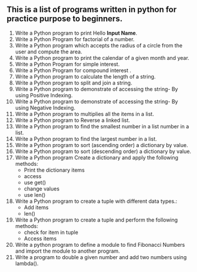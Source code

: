 ## This is a list of programs written in python for practice purpose to beginners. ##
1. Write a Python program to print Hello **Input Name**.
2. Write a Python Program for factorial of a number.
3. Write a Python program which accepts the radius of a circle from the user and compute the area.
4. Write a Python program to print the calendar of a given month and year.
5. Write a Python Program for simple interest.
6.  Write a Python Program for compound interest .
7.  Write a Python program to calculate the length of a string.
8.  Write a Python program to split and join a string.
9.  Write a Python program to demonstrate of accessing the string- By using Positive Indexing.
10.  Write a Python program to demonstrate of accessing the string- By using Negative Indexing.
11.  Write a Python program to multiplies all the items in a list.
12.  Write a Python program to Reverse a linked list.
13.  Write a Python program to find the smallest number in a list number in a list.
14.  Write a Python program to find the largest number in a list.
15.  Write a Python program to sort (ascending order) a dictionary by value.
16.  Write a Python program to sort (descending order) a dictionary by value.
17.  Write a Python program Create a dictionary and apply the following methods:
     - Print the dictionary items
     - access
     - use get()
     - change values
     - use len()
18.  Write a Python program to create a tuple with different data types.:
      - Add items
      - len()
19.  Write a Python program to create a tuple and perform the following methods:
       - check for item in tuple
       - Access items
20.  Write a python program to define a module to find Fibonacci Numbers and import the module to 
     another program.
21.   Write a program to double a given number and add two numbers using lambda().
